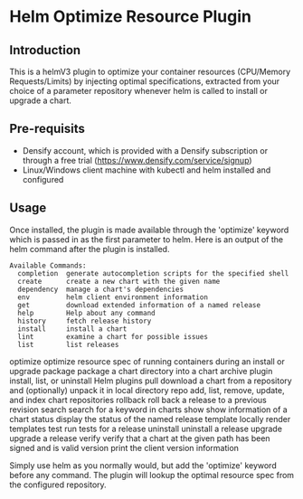 # Helm Optimize Resource Plugin

## Introduction
This is a helmV3 plugin to optimize your container resources (CPU/Memory Requests/Limits) by injecting optimal specifications, extracted from your choice of a parameter repository whenever helm is called to install or upgrade a chart.

## Pre-requisits
- Densify account, which is provided with a Densify subscription or through a free trial (https://www.densify.com/service/signup)
- Linux/Windows client machine with kubectl and helm installed and configured

## Usage
Once installed, the plugin is made available through the 'optimize' keyword which is passed in as the first parameter to helm.  Here is an output of the helm command after the plugin is installed.
```
Available Commands:
  completion  generate autocompletion scripts for the specified shell
  create      create a new chart with the given name
  dependency  manage a chart's dependencies
  env         helm client environment information
  get         download extended information of a named release
  help        Help about any command
  history     fetch release history
  install     install a chart
  lint        examine a chart for possible issues
  list        list releases
```
  optimize    optimize resource spec of running containers during an install or upgrade
  package     package a chart directory into a chart archive
  plugin      install, list, or uninstall Helm plugins
  pull        download a chart from a repository and (optionally) unpack it in local directory
  repo        add, list, remove, update, and index chart repositories
  rollback    roll back a release to a previous revision
  search      search for a keyword in charts
  show        show information of a chart
  status      display the status of the named release
  template    locally render templates
  test        run tests for a release
  uninstall   uninstall a release
  upgrade     upgrade a release
  verify      verify that a chart at the given path has been signed and is valid
  version     print the client version information
  




Simply use helm as you normally would, but add the 'optimize' keyword before any command.  The plugin will lookup the optimal resource spec from the configured repository.

